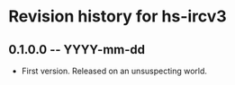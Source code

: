 # Revision history for hs-ircv3

## 0.1.0.0 -- YYYY-mm-dd

* First version. Released on an unsuspecting world.
